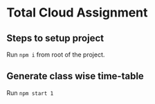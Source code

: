 # Total Cloud Assignment

## Steps to setup project
Run `npm i` from root of the project.

## Generate class wise time-table
Run `npm start 1`
